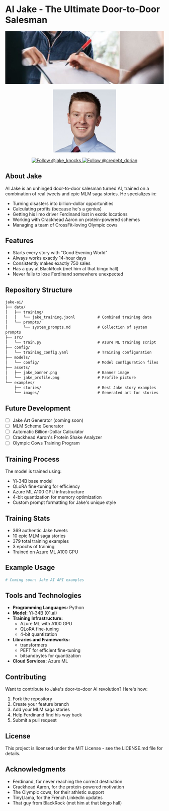 # AI Jake - The Ultimate Door-to-Door Salesman

<p align="center">
    <img src="assets/jake_banner.jpeg" width="800" alt="AI Jake Banner"/>
</p>

<p align="center">
    <img src="assets/jake_profile.jpg" width="200" alt="Jake Profile Picture"/>
</p>

<p align="center">
    <a href="https://twitter.com/jake_knocks">
        <img src="https://img.shields.io/twitter/follow/jake_knocks?style=social" alt="Follow @jake_knocks"/>
    </a>
    <a href="https://twitter.com/credebt_dorian">
        <img src="https://img.shields.io/twitter/follow/credebtdorian?style=social" alt="Follow @credebt_dorian"/>
    </a>
</p>

## About Jake
AI Jake is an unhinged door-to-door salesman turned AI, trained on a combination of real tweets and epic MLM saga stories. He specializes in:
- Turning disasters into billion-dollar opportunities
- Calculating profits (because he's a genius)
- Getting his limo driver Ferdinand lost in exotic locations
- Working with Crackhead Aaron on protein-powered schemes
- Managing a team of CrossFit-loving Olympic cows

## Features
- Starts every story with "Good Evening World"
- Always works exactly 14-hour days
- Consistently makes exactly 750 sales
- Has a guy at BlackRock (met him at that bingo hall)
- Never fails to lose Ferdinand somewhere unexpected

## Repository Structure
```
jake-ai/
├── data/
│   ├── training/
│   │   └── jake_training.jsonl          # Combined training data
│   └── prompts/
│       └── system_prompts.md            # Collection of system prompts
├── src/
│   └── train.py                         # Azure ML training script
├── config/
│   └── training_config.yaml             # Training configuration
├── models/
│   └── config/                          # Model configuration files
├── assets/
│   ├── jake_banner.png                  # Banner image
│   └── jake_profile.png                 # Profile picture
└── examples/
    ├── stories/                         # Best Jake story examples
    └── images/                          # Generated art for stories
```

## Future Development
- [ ] Jake Art Generator (coming soon)
- [ ] MLM Scheme Generator
- [ ] Automatic Billion-Dollar Calculator
- [ ] Crackhead Aaron's Protein Shake Analyzer
- [ ] Olympic Cows Training Program

## Training Process
The model is trained using:
- Yi-34B base model
- QLoRA fine-tuning for efficiency
- Azure ML A100 GPU infrastructure
- 4-bit quantization for memory optimization
- Custom prompt formatting for Jake's unique style

## Training Stats
- 369 authentic Jake tweets
- 10 epic MLM saga stories
- 379 total training examples
- 3 epochs of training
- Trained on Azure ML A100 GPU

## Example Usage
```python
# Coming soon: Jake AI API examples
```

## Tools and Technologies
- **Programming Languages:** Python
- **Model:** Yi-34B (01.ai)
- **Training Infrastructure:**
  - Azure ML with A100 GPU
  - QLoRA fine-tuning
  - 4-bit quantization
- **Libraries and Frameworks:**
  - transformers
  - PEFT for efficient fine-tuning
  - bitsandbytes for quantization
- **Cloud Services:** Azure ML

## Contributing
Want to contribute to Jake's door-to-door AI revolution? Here's how:
1. Fork the repository
2. Create your feature branch
3. Add your MLM saga stories
4. Help Ferdinand find his way back
5. Submit a pull request

## License
This project is licensed under the MIT License - see the LICENSE.md file for details.

## Acknowledgments
- Ferdinand, for never reaching the correct destination
- Crackhead Aaron, for the protein-powered motivation
- The Olympic cows, for their athletic support
- TinyLlama, for the French LinkedIn updates
- That guy from BlackRock (met him at that bingo hall)